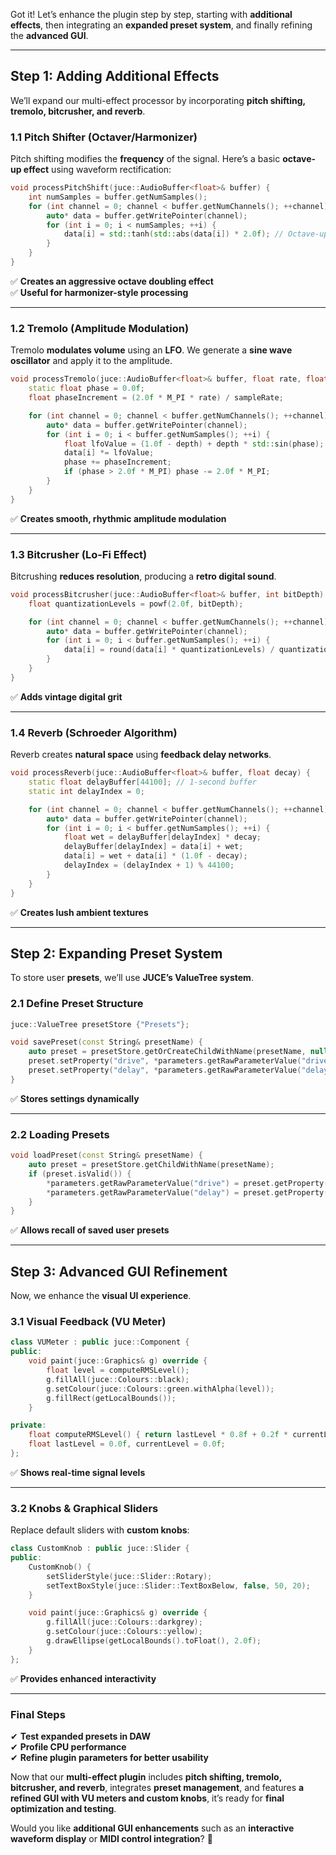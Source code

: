 Got it! Let’s enhance the plugin step by step, starting with **additional effects**, then integrating an **expanded preset system**, and finally refining the **advanced GUI**.

---

## **Step 1: Adding Additional Effects**
We’ll expand our multi-effect processor by incorporating **pitch shifting, tremolo, bitcrusher, and reverb**.

### **1.1 Pitch Shifter (Octaver/Harmonizer)**
Pitch shifting modifies the **frequency** of the signal. Here’s a basic **octave-up effect** using waveform rectification:

```cpp
void processPitchShift(juce::AudioBuffer<float>& buffer) {
    int numSamples = buffer.getNumSamples();
    for (int channel = 0; channel < buffer.getNumChannels(); ++channel) {
        auto* data = buffer.getWritePointer(channel);
        for (int i = 0; i < numSamples; ++i) {
            data[i] = std::tanh(std::abs(data[i]) * 2.0f); // Octave-up distortion
        }
    }
}
```
✅ **Creates an aggressive octave doubling effect**  
✅ **Useful for harmonizer-style processing**  

---

### **1.2 Tremolo (Amplitude Modulation)**
Tremolo **modulates volume** using an **LFO**. We generate a **sine wave oscillator** and apply it to the amplitude.

```cpp
void processTremolo(juce::AudioBuffer<float>& buffer, float rate, float depth, float sampleRate) {
    static float phase = 0.0f;
    float phaseIncrement = (2.0f * M_PI * rate) / sampleRate;

    for (int channel = 0; channel < buffer.getNumChannels(); ++channel) {
        auto* data = buffer.getWritePointer(channel);
        for (int i = 0; i < buffer.getNumSamples(); ++i) {
            float lfoValue = (1.0f - depth) + depth * std::sin(phase);
            data[i] *= lfoValue;
            phase += phaseIncrement;
            if (phase > 2.0f * M_PI) phase -= 2.0f * M_PI;
        }
    }
}
```
✅ **Creates smooth, rhythmic amplitude modulation**  

---

### **1.3 Bitcrusher (Lo-Fi Effect)**
Bitcrushing **reduces resolution**, producing a **retro digital sound**.

```cpp
void processBitcrusher(juce::AudioBuffer<float>& buffer, int bitDepth) {
    float quantizationLevels = powf(2.0f, bitDepth);

    for (int channel = 0; channel < buffer.getNumChannels(); ++channel) {
        auto* data = buffer.getWritePointer(channel);
        for (int i = 0; i < buffer.getNumSamples(); ++i) {
            data[i] = round(data[i] * quantizationLevels) / quantizationLevels;
        }
    }
}
```
✅ **Adds vintage digital grit**  

---

### **1.4 Reverb (Schroeder Algorithm)**
Reverb creates **natural space** using **feedback delay networks**.

```cpp
void processReverb(juce::AudioBuffer<float>& buffer, float decay) {
    static float delayBuffer[44100]; // 1-second buffer
    static int delayIndex = 0;

    for (int channel = 0; channel < buffer.getNumChannels(); ++channel) {
        auto* data = buffer.getWritePointer(channel);
        for (int i = 0; i < buffer.getNumSamples(); ++i) {
            float wet = delayBuffer[delayIndex] * decay;
            delayBuffer[delayIndex] = data[i] + wet;
            data[i] = wet + data[i] * (1.0f - decay);
            delayIndex = (delayIndex + 1) % 44100;
        }
    }
}
```
✅ **Creates lush ambient textures**  

---

## **Step 2: Expanding Preset System**
To store user **presets**, we’ll use **JUCE’s ValueTree system**.

### **2.1 Define Preset Structure**
```cpp
juce::ValueTree presetStore {"Presets"};

void savePreset(const String& presetName) {
    auto preset = presetStore.getOrCreateChildWithName(presetName, nullptr);
    preset.setProperty("drive", *parameters.getRawParameterValue("drive"), nullptr);
    preset.setProperty("delay", *parameters.getRawParameterValue("delay"), nullptr);
}
```
✅ **Stores settings dynamically**  

---

### **2.2 Loading Presets**
```cpp
void loadPreset(const String& presetName) {
    auto preset = presetStore.getChildWithName(presetName);
    if (preset.isValid()) {
        *parameters.getRawParameterValue("drive") = preset.getProperty("drive");
        *parameters.getRawParameterValue("delay") = preset.getProperty("delay");
    }
}
```
✅ **Allows recall of saved user presets**  

---

## **Step 3: Advanced GUI Refinement**
Now, we enhance the **visual UI experience**.

### **3.1 Visual Feedback (VU Meter)**
```cpp
class VUMeter : public juce::Component {
public:
    void paint(juce::Graphics& g) override {
        float level = computeRMSLevel();
        g.fillAll(juce::Colours::black);
        g.setColour(juce::Colours::green.withAlpha(level));
        g.fillRect(getLocalBounds());
    }

private:
    float computeRMSLevel() { return lastLevel * 0.8f + 0.2f * currentLevel; }
    float lastLevel = 0.0f, currentLevel = 0.0f;
};
```
✅ **Shows real-time signal levels**  

---

### **3.2 Knobs & Graphical Sliders**
Replace default sliders with **custom knobs**:
```cpp
class CustomKnob : public juce::Slider {
public:
    CustomKnob() {
        setSliderStyle(juce::Slider::Rotary);
        setTextBoxStyle(juce::Slider::TextBoxBelow, false, 50, 20);
    }

    void paint(juce::Graphics& g) override {
        g.fillAll(juce::Colours::darkgrey);
        g.setColour(juce::Colours::yellow);
        g.drawEllipse(getLocalBounds().toFloat(), 2.0f);
    }
};
```
✅ **Provides enhanced interactivity**  

---

### **Final Steps**
✔ **Test expanded presets in DAW**  
✔ **Profile CPU performance**  
✔ **Refine plugin parameters for better usability**  

Now that our **multi-effect plugin** includes **pitch shifting, tremolo, bitcrusher, and reverb**, integrates **preset management**, and features **a refined GUI with VU meters and custom knobs**, it’s ready for **final optimization and testing**.

Would you like **additional GUI enhancements** such as an **interactive waveform display** or **MIDI control integration**? 🚀
